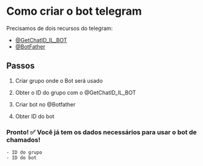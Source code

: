 # Como criar o bot telegram

Precisamos de dois recursos do telegram:

- [@GetChatID_IL_BOT](@GetChatID_IL_BOT)
- [@BotFather](@BotFather)

## Passos

1. Criar grupo onde o Bot será usado

2. Obter o ID do grupo com o @GetChatID_IL_BOT

3. Criar bot no @Botfather

4. Obter ID do bot

### Pronto! ✅ Você já tem os dados necessários para usar o bot de chamados!

```
- ID do grupo
- ID do bot
```
